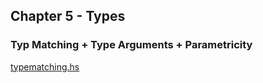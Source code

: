 ## Chapter 5 - Types

### Typ Matching + Type Arguments + Parametricity
[typematching.hs](typematching.hs)



